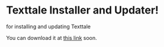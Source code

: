 # Texttale Installer and Updater!

for installing and updating Texttale

You can download it at [this link](http://texttale.ga/upload/installer) soon.
